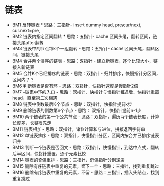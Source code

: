 # 链表
  -  BM1 反转链表
    *  思路：三指针- insert dummy head, pre/cur/next, cur.next=pre, 
  -  BM2 链表内指定区间翻转
          *  思路：五指针- cache 区间头尾，翻转区间，链接头尾after翻转
  -  BM3 链表中的节点每k个一组翻转
          -  思路：五指针- cache 区间头尾，翻转区间，链接头尾
  -  BM4 合并两个排序的链表
          -  思路：双指针 - 建立新链表，逐个比较大小，链接入新链表
  -  BM5 合并K个已经排序的链表
          -  思路：双指针 - 归并排序，快慢指针分区间，区间内？？
  -  BM6  判断链表是否有环
          -  思路：双指针，快指针速度是慢指针2倍
  -  BM7  -链表中环的入口
          -  思路：双指针，快指针与慢指针相遇后，快指针重置head，直至第二次相遇
  -  BM8  链表中倒数最后K个节点
          -  思路：双指针，快指针提前k步
  -  BM9  删除链表的倒数第n个节点
          -  思路： 双指针，快指针提前n-1步
  -  BM10 两个链表的第一个公共节点
          -  思路：双指针，遍历两个链表长度，计算长度差，长链表先走
  -  BM11 链表相加
          -  思路：双指针，诸位计算和与进位，拼接返回字符串
  -  BM12 单链表排序
          -  思路：双指针，快慢指针分区，区间内按合并已排序链表归并
  -  BM13 判断一个链表是否回文
          -  思路：双指针，快慢指针，到达中点式，翻转后半区间，快指针重置，逐个元素比较
  -  BM14 链表的奇偶重排
          -  思路：三指针，奇偶指针分别递进
  -  BM15 删除有序链表中重复的元素，留下一个
          -  思路：三指针，找到重复跳过
  -  BM16 删除有序链表中重复的元素，不留
          -  思路：三指针，插入头结点，找到重复跳过
